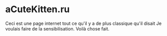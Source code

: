 # aCuteKitten.ru
Ceci est une page internet tout ce qu'il y a de plus classique qu'il disait
Je voulais faire de la sensibilisation. Voilà chose fait.
